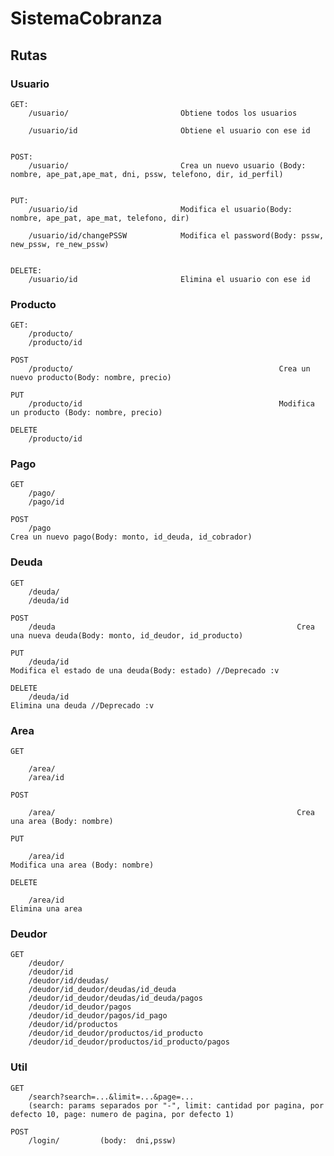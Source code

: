 # SistemaCobranza

## Rutas

### Usuario

	GET:
		/usuario/                         Obtiene todos los usuarios

		/usuario/id                       Obtiene el usuario con ese id


	POST:
		/usuario/                         Crea un nuevo usuario (Body: nombre, ape_pat,ape_mat, dni, pssw, telefono, dir, id_perfil)


	PUT:
		/usuario/id                       Modifica el usuario(Body: nombre, ape_pat, ape_mat, telefono, dir)

		/usuario/id/changePSSW            Modifica el password(Body: pssw, new_pssw, re_new_pssw)


	DELETE:
		/usuario/id                       Elimina el usuario con ese id
	
### Producto

	GET:
		/producto/
		/producto/id

	POST
		/producto/												Crea un nuevo producto(Body: nombre, precio)

	PUT
		/producto/id											Modifica un producto (Body: nombre, precio)

	DELETE
		/producto/id
	
### Pago

	GET
		/pago/
		/pago/id

	POST
		/pago															Crea un nuevo pago(Body: monto, id_deuda, id_cobrador)
	
### Deuda

	GET
		/deuda/
		/deuda/id

	POST
		/deuda														Crea una nueva deuda(Body: monto, id_deudor, id_producto)

	PUT
		/deuda/id													Modifica el estado de una deuda(Body: estado) //Deprecado :v

	DELETE
		/deuda/id													Elimina una deuda //Deprecado :v
	
### Area
	
	GET

		/area/
		/area/id

	POST

		/area/														Crea una area (Body: nombre)

	PUT

		/area/id													Modifica una area (Body: nombre)

	DELETE

		/area/id													Elimina una area


### Deudor

	GET
		/deudor/
		/deudor/id
		/deudor/id/deudas/
		/deudor/id_deudor/deudas/id_deuda
		/deudor/id_deudor/deudas/id_deuda/pagos
		/deudor/id_deudor/pagos
		/deudor/id_deudor/pagos/id_pago
		/deudor/id/productos
		/deudor/id_deudor/productos/id_producto
		/deudor/id_deudor/productos/id_producto/pagos
### Util
	
	GET
		/search?search=...&limit=...&page=...
		(search: params separados por "-", limit: cantidad por pagina, por defecto 10, page: numero de pagina, por defecto 1)

	POST
		/login/			(body: 	dni,pssw)
